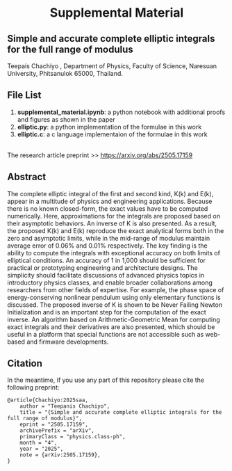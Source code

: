 <h1 align="center">Supplemental Material</h1>
<h2 aligne="center">Simple and accurate complete elliptic integrals for the full range of modulus</h2>
Teepais Chachiyo <teepanisc@nu.ac.th>, Department of Physics, Faculty of Science, Naresuan University, Phitsanulok 65000, Thailand.


## File List
1. **supplemental_material.ipynb**: a python notebook with additional proofs and figures as shown in the paper
2. **elliptic.py**: a python implementation of the formulae in this work
3. **elliptic.c**: a c language implementaion of the formulae in this work

<br>
The research article preprint >> <a href="https://arxiv.org/abs/2505.17159">https://arxiv.org/abs/2505.17159</a>

## Abstract
The complete elliptic integral of the first and second kind, K(k) and E(k), appear in a multitude of physics and engineering applications. Because there is no known closed-form, the exact values have to be computed numerically. Here, approximations for the integrals are proposed based on their asymptotic behaviors.  An inverse of K is also presented. As a result, the proposed K(k) and E(k) reproduce the exact analytical forms both in the zero and asymptotic limits, while in the mid-range of modulus maintain average error of 0.06% and 0.01% respectively.  The key finding  is the ability to compute the integrals with exceptional accuracy on both limits of elliptical conditions. An  accuracy of 1 in 1,000  should be sufficient for practical or prototyping engineering and architecture designs. The simplicity should facilitate discussions of advanced physics topics  in introductory physics classes, and enable broader collaborations among researchers from other fields of expertise. For example, the phase space of energy-conserving nonlinear pendulum using only elementary functions is discussed. The proposed inverse of K is shown to be Never Failing Newton Initialization and is an important step for the computation of the exact inverse. An algorithm based on Arithmetic-Geometric Mean for computing exact integrals and their derivatives are also presented, which should be useful in a platform that special functions are not accessible such as web-based and firmware developments.

## Citation

In the meantime, if you use any part of this repository please cite the following preprint:

```
@article{Chachiyo:2025saa,
    author = "Teepanis Chachiyo",
    title = "{Simple and accurate complete elliptic integrals for the full range of modulus}",
    eprint = "2505.17159",
    archivePrefix = "arXiv",
    primaryClass = "physics.class-ph",
    month = "4",
    year = "2025",
    note = {arXiv:2505.17159},
}
